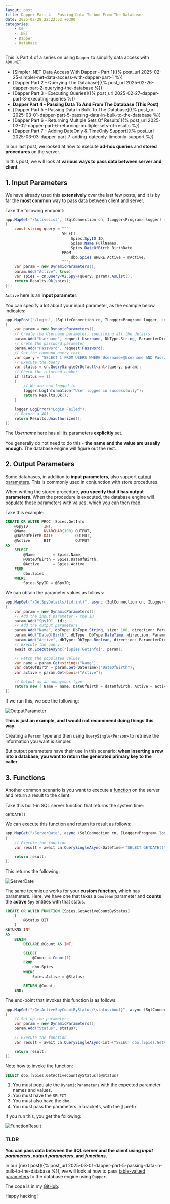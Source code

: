 ```yaml
---
layout: post
title: Dapper Part 4 - Passing Data To And From The Database
date: 2025-02-28 22:22:52 +0300
categories:
    - C#
    - .NET
    - Dapper
    - Database
---
```


This is Part 4 of a series on using `Dapper` to simplify data access with `ADO.NET`

* [Simpler .NET Data Access With Dapper - Part 1]({% post_url 2025-02-25-simpler-net-data-access-with-dapper-part-1 %})
* [Dapper Part 2 - Querying The Database]({% post_url 2025-02-26-dapper-part-2-querying-the-database %})
* [Dapper Part 3 - Executing Queries]({% post_url 2025-02-27-dapper-part-3-executing-queries %})
* **Dapper Part 4 - Passing Data To And From The Database (This Post)**
* [Dapper Part 5 - Passing Data In Bulk To The Database]({% post_url 2025-03-01-dapper-part-5-passing-data-in-bulk-to-the-database %})
* [Dapper Part 6 - Returning Multiple Sets Of Results]({% post_url 2025-03-02-dapper-part-6-returning-multiple-sets-of-results %})
* [Dapper Part 7 - Adding DateOnly & TimeOnly Support]({% post_url 2025-03-03-dapper-part-7-adding-dateonly-timeonly-support %})

In our last post, we looked at how to execute **ad-hoc queries** and **stored procedures** on the server.

In this post, we will look at **various ways to pass data between server and client**.

## 1. Input Parameters

We have already used this **extensively** over the last few posts, and it is by far the **most common** way to pass data between client and server.

Take the following endpoint:

```c#
app.MapGet("/ActiveList", (SqlConnection cn, ILogger<Program> logger) =>
{
    const string query = """
                         SELECT
                             Spies.SpyID ID,
                             Spies.Name FullNames,
                             Spies.DateOfBirth BirthDate
                         FROM
                             dbo.Spies WHERE Active = @Active;
                         """;
    var param = new DynamicParameters();
    param.Add("Active", true);
    var spies = cn.Query<V2.Spy>(query, param).AsList();
    return Results.Ok(spies);
});
```

`Active` here is an **input parameter**.

You can specify a lot about your input parameter, as the example below indicates:

```c#
app.MapPost("/Login", (SqliteConnection cn, ILogger<Program> logger, LoginRequest request) =>
{
    var param = new DynamicParameters();
    // Create the Username parameter, specifying all the details
    param.Add("Username", request.Username, DbType.String, ParameterDirection.Input, 100);
    // Crete the password parameter
    param.Add("Password", request.Password);
    // Set the command query text
    var query = "SELECT 1 FROM USERS WHERE Username=@Username AND Password=@Password";
    // Execute the query
    var status = cn.QuerySingleOrDefault<int>(query, param);
    // Check the returned number
    if (status == 1)
    {
        // We are now logged in
        logger.LogInformation("User logged in successfully");
        return Results.Ok();
    }

    logger.LogError("Login Failed");
    // Return a 401
    return Results.Unauthorized();
});
```

The *Username* here has all its parameters **explicitly** set.

You generally do not need to do this - **the name and the value are usually enough**. The database engine will figure out the rest.

## 2. Output Parameters

Some databases, in addition to **input parameters**, also support [output parameters](https://learn.microsoft.com/en-us/sql/relational-databases/stored-procedures/return-data-from-a-stored-procedure?view=sql-server-ver16). This is commonly used in conjunction with store procedures.

When writing the stored procedure, **you specify that it has output parameters**. When the procedure is executed, the database engine will populate these parameters with values, which you can then read.

Take this example:

```sql
CREATE OR ALTER PROC [Spies.GetInfo]
    @SpyID       INT,
    @Name        NVARCHAR(100) OUTPUT,
    @DateOfBirth DATE          OUTPUT,
    @Active      BIT           OUTPUT
AS
    SELECT
        @Name        = Spies.Name,
        @DateOfBirth = Spies.DateOfBirth,
        @Active      = Spies.Active
    FROM
        dbo.Spies
    WHERE
        Spies.SpyID = @SpyID;
```

We can obtain the parameter values as follows:

```c#
app.MapGet("/GetSpyDetails/{id:int}", async (SqlConnection cn, ILogger<Program> logger, int id) =>
{
    var param = new DynamicParameters();
    // Add the input parameter - the ID
    param.Add("SpyID", id);
    // Add the output parameters
    param.Add("Name", dbType: DbType.String, size: 100, direction: ParameterDirection.Output);
    param.Add("DateOfBirth", dbType: DbType.DateTime, direction: ParameterDirection.Output);
    param.Add("Active", dbType: DbType.Boolean, direction: ParameterDirection.Output);
    // Execute the query
    await cn.ExecuteAsync("[Spies.GetInfo]", param);

    // Fetch the populated values
    var name = param.Get<string>("Name");
    var dateOfBirth = param.Get<DateTime>("DateOfBirth");
    var active = param.Get<bool>("Active");

    // Output as an anonymous type
    return new { Name = name, DateOfBirth = dateOfBirth, Active = active };
})
```

If we run this, we see the following:

![OutputParameter](../images/2025/02/OutputParameter.png)

**This is just an example, and I would not recommend doing things this way**. 

Creating a `Person` type and then using `QuerySingle<Person>` to retrieve the information you want is simpler.

But output parameters have their use in this scenario: **when inserting a row into a database, you want to return the generated primary key to the caller**.

## 3. Functions

Another common scenario is you want to execute a [function](https://learn.microsoft.com/en-us/sql/t-sql/functions/functions?view=sql-server-ver16) on the server and return a result to the client.

Take this built-in SQL server function that returns the system time:

```sql
GETDATE()
```

We can execute this function and return its result as follows:

```c#
app.MapGet("/ServerDate", async (SqlConnection cn, ILogger<Program> logger) =>
{
    // Execute the function
    var result = await cn.QuerySingleAsync<DateTime>("SELECT GETDATE()");

    return result;
});
```

This returns the following:

![ServerDate](../images/2025/02/ServerDate.png)

The same technique works for your **custom function**, which has parameters. Here, we have one that takes a `boolean` parameter and **counts** the **active** `Spy` entities with that status.

```sql
CREATE OR ALTER FUNCTION [Spies.GetActiveCountByStatus]
    (
        @Status BIT
    )
RETURNS INT
AS
    BEGIN
        DECLARE @Count AS INT;

        SELECT
            @Count = Count(1)
        FROM
            dbo.Spies
        WHERE
            Spies.Active = @Status;

        RETURN @Count;
    END;
```

The end-point that invokes this function is as follows:

```c#
app.MapGet("/GetActiveSpyCountByStatus/{status:bool}", async (SqlConnection cn, ILogger<Program> logger, bool status) =>
{
    // Set up the parameters
    var param = new DynamicParameters();
    param.Add("Status", status);

    // Execute the function
    var result = await cn.QuerySingleAsync<int>("SELECT dbo.[Spies.GetActiveCountByStatus](@Status)", param);

    return result;
});
```

Note how to invoke the function:

```sql
SELECT dbo.[Spies.GetActiveCountByStatus](@Status)
```

1. You must populate the `DynamicParameters` with the expected parameter names and values.
2. You must have the `SELECT`
3. You must also have the `dbo.`
4. You must pass the parameters in brackets, with the `@` prefix

If you run this, you get the following:

![FunctionResult](../images/2025/02/FunctionResult.png)

### TLDR

**You can pass data between the SQL server and the client using *input parameters*, *output parameters*, and *functions*.**

In our [next post]({% post_url 2025-03-01-dapper-part-5-passing-data-in-bulk-to-the-database %}), we will look at how to pass [table-valued parameters](https://learn.microsoft.com/en-us/sql/relational-databases/tables/use-table-valued-parameters-database-engine?view=sql-server-ver16) to the database engine using `Dapper`.

The code is in my [GitHub](https://github.com/conradakunga/BlogCode/tree/master/2025-02-28%20-%20Dapper%20Part%204).

Happy hacking!
